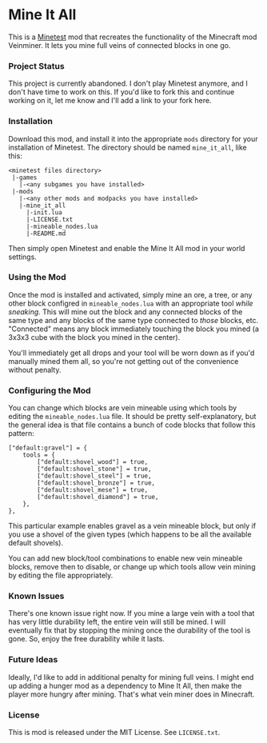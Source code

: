 # Mine It All

This is a [Minetest](http://www.minetest.net) mod that recreates the functionality of the Minecraft mod Veinminer. It lets you mine full veins of connected blocks in one go.

### Project Status

This project is currently abandoned. I don't play Minetest anymore, and I don't have time to work on this. If you'd like to fork this and continue working on it, let me know and I'll add a link to your fork here.

### Installation

Download this mod, and install it into the appropriate `mods` directory for your installation of Minetest. The directory should be named `mine_it_all`, like this:

```
<minetest files directory>
 |-games
   |-<any subgames you have installed>
 |-mods
   |-<any other mods and modpacks you have installed>
   |-mine_it_all
     |-init.lua
     |-LICENSE.txt
     |-mineable_nodes.lua
     |-README.md
```

Then simply open Minetest and enable the Mine It All mod in your world settings.

### Using the Mod

Once the mod is installed and activated, simply mine an ore, a tree, or any other block configred in `mineable_nodes.lua` with an appropriate tool _while sneaking_. This will mine out the block and any connected blocks of the same type and any blocks of the same type connected to _those_ blocks, etc. "Connected" means any block immediately touching the block you mined (a 3x3x3 cube with the block you mined in the center).

You'll immediately get all drops and your tool will be worn down as if you'd manually mined them all, so you're not getting out of the convenience without penalty.

### Configuring the Mod

You can change which blocks are vein mineable using which tools by editing the `mineable_nodes.lua` file. It should be pretty self-explanatory, but the general idea is that file contains a bunch of code blocks that follow this pattern:

```
["default:gravel"] = {
    tools = {
        ["default:shovel_wood"] = true,
        ["default:shovel_stone"] = true,
        ["default:shovel_steel"] = true,
        ["default:shovel_bronze"] = true,
        ["default:shovel_mese"] = true,
        ["default:shovel_diamond"] = true,
    },
},
```

This particular example enables gravel as a vein mineable block, but only if you use a shovel of the given types (which happens to be all the available default shovels).

You can add new block/tool combinations to enable new vein mineable blocks, remove then to disable, or change up which tools allow vein mining by editing the file appropriately.

### Known Issues

There's one known issue right now. If you mine a large vein with a tool that has very little durability left, the entire vein will still be mined. I will eventually fix that by stopping the mining once the durability of the tool is gone. So, enjoy the free durability while it lasts.

### Future Ideas

Ideally, I'd like to add in additional penalty for mining full veins. I might end up adding a hunger mod as a dependency to Mine It All, then make the player more hungry after mining. That's what vein miner does in Minecraft.

### License

This is mod is released under the MIT License. See `LICENSE.txt`.
